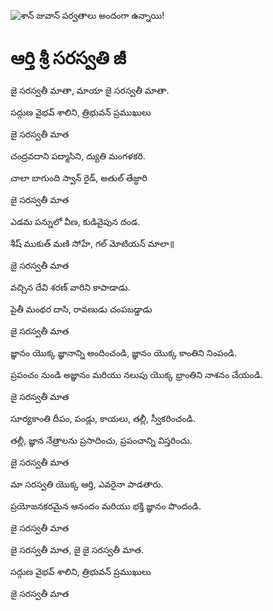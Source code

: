 ![శాన్ జువాన్ పర్వతాలు అందంగా ఉన్నాయి!](lib/images/img.png "శాన్ జువాన్ పర్వతాలు")

# ఆర్తి శ్రీ సరస్వతి జీ

జై సరస్వతీ మాతా, మాయా జై సరస్వతీ మాతా.

సద్గుణ వైభవ్ శాలిని, త్రిభువన్ ప్రముఖులు

జై సరస్వతీ మాత

చంద్రవదాని పద్మాసిని, ద్యుతి మంగళకరి.

చాలా బాగుంది స్వాన్ రైడ్, అతుల్ తేజ్ధారి

జై సరస్వతీ మాత

ఎడమ పన్నులో వీణ, కుడివైపున దండ.

శీష్ ముకుత్ మణి సోహే, గల్ మోటియన్ మాలా॥

జై సరస్వతీ మాత

వచ్చిన దేవి శరణ్ వారిని కాపాడాడు.

పైతీ మంథర దాసి, రావణుడు చంపబడ్డాడు

జై సరస్వతీ మాత

జ్ఞానం యొక్క జ్ఞానాన్ని అందించండి, జ్ఞానం యొక్క కాంతిని నింపండి.

ప్రపంచం నుండి అజ్ఞానం మరియు నలుపు యొక్క భ్రాంతిని నాశనం చేయండి.

జై సరస్వతీ మాత

సూర్యకాంతి దీపం, పండ్లు, కాయలు, తల్లీ, స్వీకరించండి.

తల్లీ, జ్ఞాన నేత్రాలను ప్రసాదించు, ప్రపంచాన్ని విస్తరించు.

జై సరస్వతీ మాత

మా సరస్వతి యొక్క ఆర్తి, ఎవరైనా పాడతారు.

ప్రయోజనకరమైన ఆనందం మరియు భక్తి జ్ఞానం పొందండి.

జై సరస్వతీ మాత

జై సరస్వతీ మాత, జై జై సరస్వతీ మాత.

సద్గుణ వైభవ్ శాలిని, త్రిభువన్ ప్రముఖులు

జై సరస్వతీ మాత